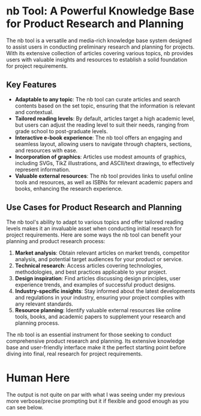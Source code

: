 # nb Tool: A Powerful Knowledge Base for Product Research and Planning

The nb tool is a versatile and media-rich knowledge base system designed to assist users in conducting preliminary research and planning for projects. With its extensive collection of articles covering various topics, nb provides users with valuable insights and resources to establish a solid foundation for project requirements.

## Key Features

- **Adaptable to any topic**: The nb tool can curate articles and search contents based on the set topic, ensuring that the information is relevant and contextual.
- **Tailored reading levels**: By default, articles target a high academic level, but users can adjust the reading level to suit their needs, ranging from grade school to post-graduate levels.
- **Interactive e-book experience**: The nb tool offers an engaging and seamless layout, allowing users to navigate through chapters, sections, and resources with ease.
- **Incorporation of graphics**: Articles use modest amounts of graphics, including SVGs, TikZ illustrations, and ASCII/text drawings, to effectively represent information.
- **Valuable external resources**: The nb tool provides links to useful online tools and resources, as well as ISBNs for relevant academic papers and books, enhancing the research experience.

## Use Cases for Product Research and Planning

The nb tool's ability to adapt to various topics and offer tailored reading levels makes it an invaluable asset when conducting initial research for project requirements. Here are some ways the nb tool can benefit your planning and product research process:

1. **Market analysis**: Obtain relevant articles on market trends, competitor analysis, and potential target audiences for your product or service.
2. **Technical research**: Access articles covering technologies, methodologies, and best practices applicable to your project.
3. **Design inspiration**: Find articles discussing design principles, user experience trends, and examples of successful product designs.
4. **Industry-specific insights**: Stay informed about the latest developments and regulations in your industry, ensuring your project complies with any relevant standards.
5. **Resource planning**: Identify valuable external resources like online tools, books, and academic papers to supplement your research and planning process.

The nb tool is an essential instrument for those seeking to conduct comprehensive product research and planning. Its extensive knowledge base and user-friendly interface make it the perfect starting point before diving into final, real research for project requirements.

Human Here
=============
The output is not quite on par with what I was seeing under my previous more verbose/precise prompting but it if flexible and good enough as you can see below. 

